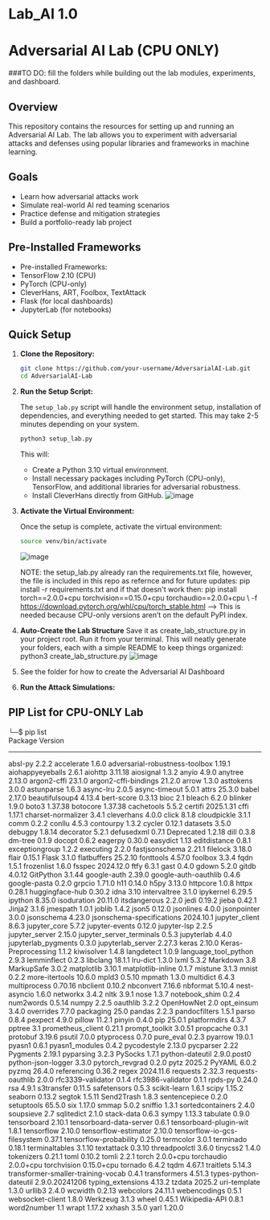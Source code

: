 # Lab_AI 1.0

# Adversarial AI Lab (CPU ONLY)

###TO DO: fill the folders while building out the lab modules, experiments, and dashboard. 

## Overview

This repository contains the resources for setting up and running an Adversarial AI Lab. The lab allows you to experiment with adversarial attacks and defenses using popular libraries and frameworks in machine learning. 

## Goals

- Learn how adversarial attacks work
- Simulate real-world AI red teaming scenarios
- Practice defense and mitigation strategies
- Build a portfolio-ready lab project

## Pre-Installed Frameworks

- Pre-installed Frameworks:
- TensorFlow 2.10 (CPU)
- PyTorch (CPU-only)
- CleverHans, ART, Foolbox, TextAttack
- Flask (for local dashboards)
- JupyterLab (for notebooks)

## Quick Setup

1. **Clone the Repository:**

   ```bash
   git clone https://github.com/your-username/AdversarialAI-Lab.git
   cd AdversarialAI-Lab
   ```

2. **Run the Setup Script:**

   The `setup_lab.py` script will handle the environment setup, installation of dependencies, and everything needed to get started.
   This may take 2-5 minutes depending on your system.
   
   ```bash
   python3 setup_lab.py
   ```

   This will:
   - Create a Python 3.10 virtual environment.
   - Install necessary packages including PyTorch (CPU-only), TensorFlow, and additional libraries for adversarial robustness.
   - Install CleverHans directly from GitHub.
   ![image](https://github.com/user-attachments/assets/39c2d671-9114-49ce-8ace-8e88f056d7ba)

4. **Activate the Virtual Environment:**

   Once the setup is complete, activate the virtual environment:

   ```bash
   source venv/bin/activate
   ```
   ![image](https://github.com/user-attachments/assets/587c9115-63fa-479c-b409-94a44cae3bd4)

   NOTE: the setup_lab.py already ran the requirements.txt file, however, the file is included in this repo as refernce and for         future updates:  pip install -r requirements.txt and if that doesn't work then: pip install torch==2.0.0+cpu 
   torchvision==0.15.0+cpu    torchaudio==2.0.0+cpu \ -f https://download.pytorch.org/whl/cpu/torch_stable.html   --> This is 
   needed because CPU-only versions aren’t on the default PyPI index.

5. **Auto-Create the Lab Structure**
   Save it as create_lab_structure.py in your project root.  Run it from your terminal. This will neatly generate your folders, each    with a simple README to keep things organized:    python3 create_lab_structure.py
   ![image](https://github.com/user-attachments/assets/1390c5b1-4441-4901-a8dd-c7bc89d887a4)

6. See the folder for how to create the Adversarial AI Dashboard
7. **Run the Attack Simulations:**




## PIP List for CPU-ONLY Lab
└─$ pip list                 
Package                            Version
---------------------------------- --------------
absl-py                            2.2.2
accelerate                         1.6.0
adversarial-robustness-toolbox     1.19.1
aiohappyeyeballs                   2.6.1
aiohttp                            3.11.18
aiosignal                          1.3.2
anyio                              4.9.0
anytree                            2.13.0
argon2-cffi                        23.1.0
argon2-cffi-bindings               21.2.0
arrow                              1.3.0
asttokens                          3.0.0
astunparse                         1.6.3
async-lru                          2.0.5
async-timeout                      5.0.1
attrs                              25.3.0
babel                              2.17.0
beautifulsoup4                     4.13.4
bert-score                         0.3.13
bioc                               2.1
bleach                             6.2.0
blinker                            1.9.0
boto3                              1.37.38
botocore                           1.37.38
cachetools                         5.5.2
certifi                            2025.1.31
cffi                               1.17.1
charset-normalizer                 3.4.1
cleverhans                         4.0.0
click                              8.1.8
cloudpickle                        3.1.1
comm                               0.2.2
conllu                             4.5.3
contourpy                          1.3.2
cycler                             0.12.1
datasets                           3.5.0
debugpy                            1.8.14
decorator                          5.2.1
defusedxml                         0.7.1
Deprecated                         1.2.18
dill                               0.3.8
dm-tree                            0.1.9
docopt                             0.6.2
eagerpy                            0.30.0
easydict                           1.13
editdistance                       0.8.1
exceptiongroup                     1.2.2
executing                          2.2.0
fastjsonschema                     2.21.1
filelock                           3.18.0
flair                              0.15.1
Flask                              3.1.0
flatbuffers                        25.2.10
fonttools                          4.57.0
foolbox                            3.3.4
fqdn                               1.5.1
frozenlist                         1.6.0
fsspec                             2024.12.0
ftfy                               6.3.1
gast                               0.4.0
gdown                              5.2.0
gitdb                              4.0.12
GitPython                          3.1.44
google-auth                        2.39.0
google-auth-oauthlib               0.4.6
google-pasta                       0.2.0
grpcio                             1.71.0
h11                                0.14.0
h5py                               3.13.0
httpcore                           1.0.8
httpx                              0.28.1
huggingface-hub                    0.30.2
idna                               3.10
intervaltree                       3.1.0
ipykernel                          6.29.5
ipython                            8.35.0
isoduration                        20.11.0
itsdangerous                       2.2.0
jedi                               0.19.2
jieba                              0.42.1
Jinja2                             3.1.6
jmespath                           1.0.1
joblib                             1.4.2
json5                              0.12.0
jsonlines                          4.0.0
jsonpointer                        3.0.0
jsonschema                         4.23.0
jsonschema-specifications          2024.10.1
jupyter_client                     8.6.3
jupyter_core                       5.7.2
jupyter-events                     0.12.0
jupyter-lsp                        2.2.5
jupyter_server                     2.15.0
jupyter_server_terminals           0.5.3
jupyterlab                         4.4.0
jupyterlab_pygments                0.3.0
jupyterlab_server                  2.27.3
keras                              2.10.0
Keras-Preprocessing                1.1.2
kiwisolver                         1.4.8
langdetect                         1.0.9
language_tool_python               2.9.3
lemminflect                        0.2.3
libclang                           18.1.1
lru-dict                           1.3.0
lxml                               5.3.2
Markdown                           3.8
MarkupSafe                         3.0.2
matplotlib                         3.10.1
matplotlib-inline                  0.1.7
mistune                            3.1.3
mnist                              0.2.2
more-itertools                     10.6.0
mpld3                              0.5.10
mpmath                             1.3.0
multidict                          6.4.3
multiprocess                       0.70.16
nbclient                           0.10.2
nbconvert                          7.16.6
nbformat                           5.10.4
nest-asyncio                       1.6.0
networkx                           3.4.2
nltk                               3.9.1
nose                               1.3.7
notebook_shim                      0.2.4
num2words                          0.5.14
numpy                              2.2.5
oauthlib                           3.2.2
OpenHowNet                         2.0
opt_einsum                         3.4.0
overrides                          7.7.0
packaging                          25.0
pandas                             2.2.3
pandocfilters                      1.5.1
parso                              0.8.4
pexpect                            4.9.0
pillow                             11.2.1
pinyin                             0.4.0
pip                                25.0.1
platformdirs                       4.3.7
pptree                             3.1
prometheus_client                  0.21.1
prompt_toolkit                     3.0.51
propcache                          0.3.1
protobuf                           3.19.6
psutil                             7.0.0
ptyprocess                         0.7.0
pure_eval                          0.2.3
pyarrow                            19.0.1
pyasn1                             0.6.1
pyasn1_modules                     0.4.2
pycodestyle                        2.13.0
pycparser                          2.22
Pygments                           2.19.1
pyparsing                          3.2.3
PySocks                            1.7.1
python-dateutil                    2.9.0.post0
python-json-logger                 3.3.0
pytorch_revgrad                    0.2.0
pytz                               2025.2
PyYAML                             6.0.2
pyzmq                              26.4.0
referencing                        0.36.2
regex                              2024.11.6
requests                           2.32.3
requests-oauthlib                  2.0.0
rfc3339-validator                  0.1.4
rfc3986-validator                  0.1.1
rpds-py                            0.24.0
rsa                                4.9.1
s3transfer                         0.11.5
safetensors                        0.5.3
scikit-learn                       1.6.1
scipy                              1.15.2
seaborn                            0.13.2
segtok                             1.5.11
Send2Trash                         1.8.3
sentencepiece                      0.2.0
setuptools                         65.5.0
six                                1.17.0
smmap                              5.0.2
sniffio                            1.3.1
sortedcontainers                   2.4.0
soupsieve                          2.7
sqlitedict                         2.1.0
stack-data                         0.6.3
sympy                              1.13.3
tabulate                           0.9.0
tensorboard                        2.10.1
tensorboard-data-server            0.6.1
tensorboard-plugin-wit             1.8.1
tensorflow                         2.10.0
tensorflow-estimator               2.10.0
tensorflow-io-gcs-filesystem       0.37.1
tensorflow-probability             0.25.0
termcolor                          3.0.1
terminado                          0.18.1
terminaltables                     3.1.10
textattack                         0.3.10
threadpoolctl                      3.6.0
tinycss2                           1.4.0
tokenizers                         0.21.1
toml                               0.10.2
tomli                              2.2.1
torch                              2.0.0+cpu
torchaudio                         2.0.0+cpu
torchvision                        0.15.0+cpu
tornado                            6.4.2
tqdm                               4.67.1
traitlets                          5.14.3
transformer-smaller-training-vocab 0.4.1
transformers                       4.51.3
types-python-dateutil              2.9.0.20241206
typing_extensions                  4.13.2
tzdata                             2025.2
uri-template                       1.3.0
urllib3                            2.4.0
wcwidth                            0.2.13
webcolors                          24.11.1
webencodings                       0.5.1
websocket-client                   1.8.0
Werkzeug                           3.1.3
wheel                              0.45.1
Wikipedia-API                      0.8.1
word2number                        1.1
wrapt                              1.17.2
xxhash                             3.5.0
yarl                               1.20.0
                                        
